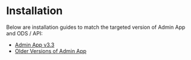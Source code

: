# Installation

Below are installation guides to match the targeted version of Admin App and ODS / API:

* [Admin App v3.3](admin-app-v33.md)
* [Older Versions of Admin App](older-versions-of-admin-app)
